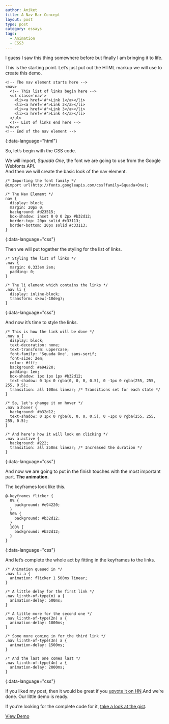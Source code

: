 ```yaml
---
author: Aniket
title: A Nav Bar Concept
layout: post
type: post
category: essays
tags:
  - Animation
  - CSS3
---
```

I guess I saw this thing somewhere before but finally I am bringing it to life.

This is the starting point. Let’s just put out the HTML markup we will use to create this demo.

    <!-- The nav element starts here -->
    <nav>
      <!-- This list of links begin here -->
      <ul class='nav'>
        <li><a href='#'>Link 1</a></li>
        <li><a href='#'>Link 2</a></li>
        <li><a href='#'>Link 3</a></li>
        <li><a href='#'>Link 4</a></li>
      </ul>
      <!-- List of links end here -->
    </nav>
    <!-- End of the nav element -->
{:data-language="html"}    

So, let’s begin with the CSS code.

We will import, *Squada One*, the font we are going to use from the Google Webfonts API.  
And then we will create the basic look of the nav element.

    /* Importing the font family */
    @import url(http://fonts.googleapis.com/css?family=Squada+One);
    
    /* The Nav Element */
    nav {
      display: block;
      margin: 20px 0;
      background: #d23515;
      box-shadow: inset 0 0 0 2px #b32d12;
      border-top: 20px solid #c33113;
      border-bottom: 20px solid #c33113;
    }
{:data-language="css"}    

Then we will put together the styling for the list of links.

    /* Styling the list of links */
    .nav {
      margin: 0.333em 2em;
      padding: 0;
    }
    
    /* The li element which contains the links */
    .nav li {
      display: inline-block;
      transform: skew(-10deg);
    }
{:data-language="css"}    

And now it’s time to style the links.

    /* This is how the link will be done */
    .nav a {
      display: block;
      text-decoration: none;
      text-transform: uppercase;
      font-family: 'Squada One', sans-serif;
      font-size: 2em;
      color: #fff;
      background: #e94220;
      padding: 1em;
      box-shadow: 1px 1px 1px #b32d12;
      text-shadow: 0 1px 0 rgba(0, 0, 0, 0.5), 0 -1px 0 rgba(255, 255, 255, 0.5);
      transition: all 100ms linear; /* Transitions set for each state */
    }
    
    /* So, let's change it on hover */
    .nav a:hover {
      background: #b32d12;
      text-shadow: 0 1px 0 rgba(0, 0, 0, 0.5), 0 -1px 0 rgba(255, 255, 255, 0.5);
    }
    
    /* And here's how it will look on clicking */
    .nav a:active {
      background: #222;
      transition: all 250ms linear; /* Increased the duration */
    }
{:data-language="css"}    

And now we are going to put in the finish touches with the most important part. **The animation.**

The keyframes look like this.

    @-keyframes flicker {
      0% {
        background: #e94220;
      }
      50% {
        background: #b32d12;
      }
      100% {
        background: #b32d12;
      }
    }
{:data-language="css"}

And let’s complete the whole act by fitting in the keyframes to the links.

    /* Animation queued in */
    .nav li a {
      animation: flicker 1 500ms linear;
    }
    
    /* A little delay for the first link */
    .nav li:nth-of-type(n) a {
      animation-delay: 500ms;
    }
    
    /* A little more for the second one */
    .nav li:nth-of-type(2n) a {
      animation-delay: 1000ms;
    }
    
    /* Some more coming in for the third link */
    .nav li:nth-of-type(3n) a {
      animation-delay: 1500ms;
    }
    
    /* And the last one comes last */
    .nav li:nth-of-type(4n) a {
      animation-delay: 2000ms;
    }
{:data-language="css"}

If you liked my post, then it would be great if you [upvote it on HN][1].And we’re done. Our little demo is ready.

  
If you’re looking for the complete code for it, [take a look at the gist][2].

[View Demo][3]

 [1]: http://news.ycombinator.com/item?id=4200316
 [2]: https://gist.github.com/3048534 "Gist: Funky Nav Bar"
 [3]: http://codepen.io/aniketpant/details/4/4